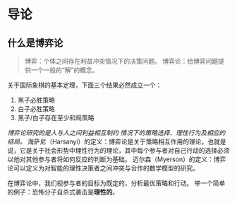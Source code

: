 # 导论
## 什么是博弈论

> 博弈：个体之间存在利益冲突情况下的决策问题。
> 博弈论：给博弈问题提供一个一般的“解”的概念。

关于国际象棋的基本定理，下面三个结果必然成立一个：
1. 黑子必胜策略
2. 白子必胜策略
3. 黑子/白子存在至少和局策略

*博弈论研究的是人与人之间利益相互制约 情况下的策略选择、理性行为及相应的结局。*
海萨尼（Harsanyi）的定义：博弈论是关于策略相互作用的理论，也就是说，它是关于社会形势中理性行为的理论，其中每个参与者对自己行动的选择必须以他对其他参与者将如何反应的判断为基础。
迈尔森（Myerson）的定义：博弈论可以定义为对智能的理性决策者之间冲突与合作的数学模型的研究。

在博弈论中，我们视参与者的目标为既定的，分析最优策略和行动。
举一个简单的例子：恐怖分子自杀式袭击是**理性的**。

